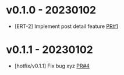 # v0.1.0 - 20230102 

- [ERT-2] Implement post detail feature [PR#1](https://github.com/barneystallone/Git_ex_3/pull/1)
# v0.1.1 - 20230102 

- [hotfix/v0.1.1] Fix bug xyz [PR#4](https://github.com/barneystallone/git_ex3_atpt_2/pull/4)
